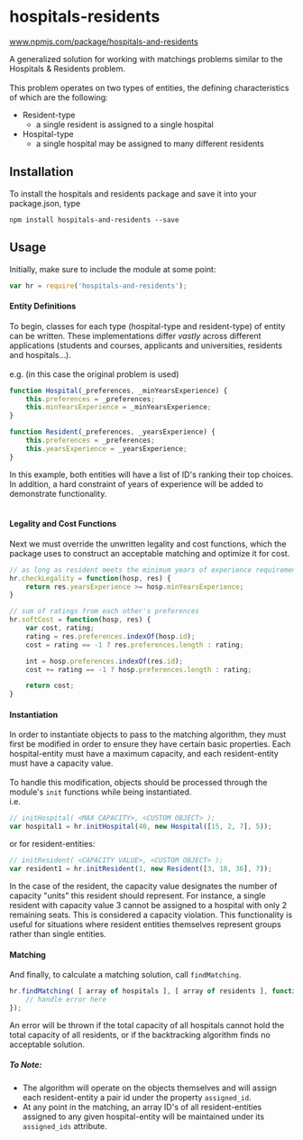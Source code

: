 # hospitals-residents

www.npmjs.com/package/hospitals-and-residents

A generalized solution for working with matchings problems similar to the Hospitals & Residents problem. <br><br>
This problem operates on two types of entities, the defining characteristics of which are the following:
- Resident-type
  - a single resident is assigned to a single hospital
- Hospital-type
  - a single hospital may be assigned to many different residents
## Installation

To install the hospitals and residents package and save it into your package.json, type
```
npm install hospitals-and-residents --save
```

## Usage

Initially, make sure to include the module at some point:
```javascript
var hr = require('hospitals-and-residents');
```

#### Entity Definitions
To begin, classes for each type (hospital-type and resident-type) of entity can be written. These implementations differ *vastly* across different applications (students and courses, applicants and universities, residents and hospitals...).<br><br>
e.g. (in this case the original problem is used)
```javascript
function Hospital(_preferences, _minYearsExperience) {
	this.preferences = _preferences;
	this.minYearsExperience = _minYearsExperience;
}

function Resident(_preferences, _yearsExperience) {
	this.preferences = _preferences;
	this.yearsExperience = _yearsExperience;
}
```
In this example, both entities will have a list of ID's ranking their top choices. In addition, a hard constraint of years of experience will be added to demonstrate functionality. <br>
<br>
#### Legality and Cost Functions
Next we must override the unwritten legality and cost functions, which the package uses to construct an acceptable matching and optimize it for cost. 
```javascript
// as long as resident meets the minimum years of experience requirement
hr.checkLegality = function(hosp, res) {
	return res.yearsExperience >= hosp.minYearsExperience;
}

// sum of ratings from each other's preferences
hr.softCost = function(hosp, res) {
	var cost, rating;
	rating = res.preferences.indexOf(hosp.id);
	cost = rating == -1 ? res.preferences.length : rating;

	int = hosp.preferences.indexOf(res.id);
	cost += rating == -1 ? hosp.preferences.length : rating;

	return cost;
}
```

#### Instantiation
In order to instantiate objects to pass to the matching algorithm, they must first be modified in order to ensure they have certain basic properties. Each hospital-entity must have a maximum capacity, and each resident-entity must have a capacity value. <br><br>
To handle this modification, objects should be processed through the module's `init` functions while being instantiated.<br>
i.e.
```javascript
// initHospital( <MAX CAPACITY>, <CUSTOM OBJECT> );
var hospital1 = hr.initHospital(40, new Hospital([15, 2, 7], 5));
```
or for resident-entities:
```javascript
// initResident( <CAPACITY VALUE>, <CUSTOM OBJECT> );
var resident1 = hr.initResident(1, new Resident([3, 18, 36], 7));
```

In the case of the resident, the capacity value designates the number of capacity "units" this resident should represent. For instance, a single resident with capacity value 3 cannot be assigned to a hospital with only 2 remaining seats. This is considered a capacity violation. This functionality is useful for situations where resident entities themselves represent groups rather than single entities.

#### Matching
And finally, to calculate a matching solution, call `findMatching`. 
```javascript
hr.findMatching( [ array of hospitals ], [ array of residents ], function(error) {
	// handle error here
});
```

An error will be thrown if the total capacity of all hospitals cannot hold the total capacity of all residents, or if the backtracking algorithm finds no acceptable solution.

##### To Note:
- The algorithm will operate on the objects themselves and will assign each resident-entity a pair id under the property `assigned_id`.
- At any point in the matching, an array ID's of all resident-entities assigned to any given hospital-entity will be maintained under its `assigned_ids` attribute.
